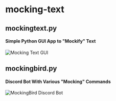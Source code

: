 # mocking-text
## mockingtext.py
#### Simple Python GUI App to "Mockify" Text
![Mocking Text GUI](https://lh3.googleusercontent.com/5aXhKRMgIaNd4U9gR2NSz-dv2N_23Ki4lTJKoRW5LlEn5tV5E1NcYcnSZnZK4wy5zHSuXoZbti5qUAkO-E92JNXDU_Anl6QCuNVM5Xp05VXp8OxMYH4IvlSR2NeXtxqvV5iWIroBuh6G_uuc1i_VZFQwkMugEVwRfXsxmKKzT9Kkqdvizm8zaoCXW0uORMj6LA5C5kfUI6g27WSnPdnrLS9CePl6MD-V4ZWhYny3DzTZrOrFRrkXbD-PyQMAUMjurfWKyjZPLBRwuJ0Z3sroDEDk-FawIqU7AkKYjf24QOM4f6sjRP0GDXU87GbxuZrJIpFYcbXZFT28UFmtC-_JhF22uYxsHsnL5fmYimPJwEmmSazbcotIupzMw5PGCIWQQI903lty3x8DYMdtNpuOV828KRi9xNIx4S-bW8LdUTpEll2Tqijebl1tlyxNoZ7CzOWJdJaz15G4zS6x66XFfyRbSzw3hOdBqhcdmSFmvTVSN4KA_BQxwMssP0gf309KirC8l8Qde5TSxGyJIcqShWCekNkE5xmR_XfxBtEjG3Q6TtBWogj08yPTD7RC9C5rM34UWLus16J7eACirF1GEPSzKoINeZY4eJD85tVBn7Gs1aluM5Rmpv9gCSa0hWgj0l9t1YyoIKY-N0009E9jKsYK9hQqWIUORyxeN02QSVmTMm96EeQMHfxj=w1434-h1000-no)

## mockingbird.py
#### Discord Bot With Various "Mocking" Commands
![MockingBird Discord Bot](https://lh3.googleusercontent.com/oldU7PQnqOaspwpLLRWhidUt1FTFNrfLwAIBj0Zk09wXDVLt_3CjbLaRbr52bBayAXCFAqAnZEAHD3VL-zz7i4V2GrGXeXr36YP-2UjLrzPAeqRlVK9AM8xR5mR0LhdnbAL0LK5zmP8GCEnJGDwrcWP8pOiIN2PtWvXbmk9QwZOPYYsq6UfZ8bRZOgi09-Iv6d3eliuuccHF6_VwOP12uDnFMXaikBLZ_m4mqZONMi-hJj5AUXg0qdDKOVJM4xBiRjl6j7Q2vpJxtw0dt0SMA5jkLhCeJBQc-PEztAzyVFkx3xpgJrrrq8gkxu6fabK3rOTiXYruD2uwCj_5VsNtAIfaqth5GWIJpqVAG4FuI5Yzq8VgAZyRUALVgkfPo5xaYoMnveVRWsBoL4y7sO8eMdJdjf_zW0t8BthHfmo-k1WKM0yUSuvKxGc7l_9YORJFdbTGGAEgrZRLmY7wOdiTtkgFqRA3hR6-RGc5IRDtLmAh5EiF9V3UX23526U88trmy3SY3NFLyjbpGoZJcoM3ejiCNtGhPTzCmg1vWvCqYLsCQ5rKMvLbQH-Lj01RNdm9fZjqHukdPjrpGvpswt3alcWh1A-cAX1MHBhWOa5CKL0mN0b01i5TZfFY29TN2vIZHyYM_2PqwokbWQggYkmYqclk_SheOr4AOaqlO32Uu-MNkJsbvqeFE_4v=w608-h958-no)

